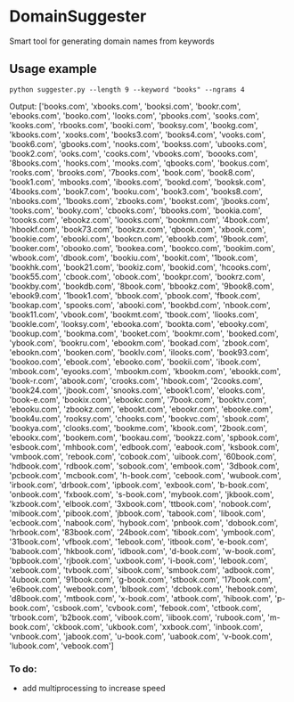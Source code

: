 # DomainSuggester
Smart tool for generating domain names from keywords

## Usage example
    python suggester.py --length 9 --keyword "books" --ngrams 4
Output:
    ['books.com', 'xbooks.com', 'booksi.com', 'bookr.com', 'ebooks.com', 'booko.com', 'looks.com', 'pbooks.com', 'sooks.com', 'kooks.com', 'rbooks.com', 'booki.com', 'booksy.com', 'bookg.com', 'kbooks.com', 'xooks.com', 'books3.com', 'books4.com', 'vooks.com', 'book6.com', 'gbooks.com', 'nooks.com', 'bookss.com', 'ubooks.com', 'book2.com', 'ooks.com', 'cooks.com', 'vbooks.com', 'boooks.com', '8books.com', 'hooks.com', 'mooks.com', 'qbooks.com', 'bookus.com', 'rooks.com', 'brooks.com', '7books.com', 'book.com', 'book8.com', 'book1.com', 'mbooks.com', 'ibooks.com', 'bookd.com', 'booksk.com', '4books.com', 'book7.com', 'booku.com', 'book3.com', 'books8.com', 'nbooks.com', '1books.com', 'zbooks.com', 'bookst.com', 'jbooks.com', 'tooks.com', 'booky.com', 'cbooks.com', 'bbooks.com', 'bookia.com', 'toooks.com', 'ebookz.com', 'loooks.com', 'bookmn.com', '4book.com', 'hbookf.com', 'book73.com', 'bookzx.com', 'qbook.com', 'xbook.com', 'bookie.com', 'ebooki.com', 'bookcn.com', 'ebookb.com', '9book.com', 'booker.com', 'obooko.com', 'bookea.com', 'bookco.com', 'bookim.com', 'wbook.com', 'dbook.com', 'bookiu.com', 'bookit.com', '1book.com', 'bookhk.com', 'book21.com', 'bookiz.com', 'bookid.com', 'hcooks.com', 'book55.com', 'cbook.com', 'obook.com', 'bookpr.com', 'bookrz.com', 'bookby.com', 'bookdb.com', '8book.com', 'bbookz.com', '9book8.com', 'ebook9.com', '1book1.com', 'bbook.com', 'pbook.com', 'fbook.com', 'bookap.com', 'spooks.com', 'abooki.com', 'bookbd.com', 'nbook.com', 'book11.com', 'vbook.com', 'bookmt.com', 'tbook.com', 'liooks.com', 'bookle.com', 'looksy.com', 'ebooka.com', 'bookta.com', 'ebooky.com', 'bookup.com', 'bookma.com', 'booket.com', 'bookmr.com', 'booked.com', 'ybook.com', 'bookru.com', 'ebookm.com', 'bookad.com', 'zbook.com', 'ebookn.com', 'booken.com', 'booklv.com', 'ilooks.com', 'book93.com', 'bookoo.com', 'ebook.com', 'ebooko.com', 'bookii.com', 'ibook.com', 'mbook.com', 'eyooks.com', 'mbookm.com', 'kbookm.com', 'ebookk.com', 'book-r.com', 'abook.com', 'crooks.com', 'hbook.com', '2cooks.com', 'book24.com', 'jbook.com', 'snooks.com', 'ebook1.com', 'elooks.com', 'book-e.com', 'bookix.com', 'ebookc.com', '7book.com', 'booktv.com', 'ebooku.com', 'zbookz.com', 'ebookt.com', 'ebookr.com', 'ebooke.com', 'book4u.com', 'rooksy.com', 'chooks.com', 'bookvc.com', 'sbook.com', 'bookya.com', 'clooks.com', 'bookme.com', 'kbook.com', '2book.com', 'ebookx.com', 'bookem.com', 'bookau.com', 'bookzz.com', 'spbook.com', 'esbook.com', 'mhbook.com', 'edbook.com', 'eabook.com', 'ksbook.com', 'vmbook.com', 'rebook.com', 'cobook.com', 'uibook.com', '60book.com', 'hdbook.com', 'rdbook.com', 'sobook.com', 'embook.com', '3dbook.com', 'pcbook.com', 'mcbook.com', 'h-book.com', 'cebook.com', 'wubook.com', 'irbook.com', 'drbook.com', 'ipbook.com', 'exbook.com', 'b-book.com', 'onbook.com', 'fxbook.com', 's-book.com', 'mybook.com', 'jkbook.com', 'kzbook.com', 'elbook.com', '3xbook.com', 'ttbook.com', 'nobook.com', 'mibook.com', 'pibook.com', 'jbbook.com', 'tabook.com', 'libook.com', 'ecbook.com', 'nabook.com', 'hybook.com', 'pnbook.com', 'dobook.com', 'hrbook.com', '83book.com', '24book.com', 'tibook.com', 'ymbook.com', '31book.com', 'vfbook.com', '1ebook.com', 'itbook.com', 'e-book.com', 'babook.com', 'hkbook.com', 'idbook.com', 'd-book.com', 'w-book.com', 'bpbook.com', 'rjbook.com', 'uxbook.com', 'i-book.com', 'lebook.com', 'xebook.com', 'tvbook.com', 'sibook.com', 'smbook.com', 'adbook.com', '4ubook.com', '91book.com', 'g-book.com', 'stbook.com', '17book.com', 'e6book.com', 'webook.com', 'blbook.com', 'dcbook.com', 'hebook.com', 'd8book.com', 'mtbook.com', 'x-book.com', 'atbook.com', 'hibook.com', 'p-book.com', 'csbook.com', 'cvbook.com', 'febook.com', 'ctbook.com', 'trbook.com', 'b2book.com', 'vibook.com', 'iibook.com', 'rubook.com', 'm-book.com', 'ckbook.com', 'ukbook.com', 'xxbook.com', 'inbook.com', 'vnbook.com', 'jabook.com', 'u-book.com', 'uabook.com', 'v-book.com', 'lubook.com', 'vebook.com']

    
### To do:
- add multiprocessing to increase speed

